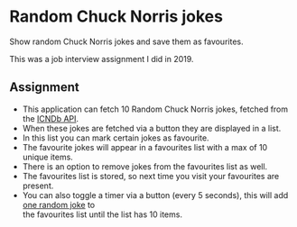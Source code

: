 # Random Chuck Norris jokes
Show random Chuck Norris jokes and save them as favourites.

This was a job interview assignment I did in 2019.

## Assignment
- This application can fetch 10 Random Chuck Norris jokes, fetched from the [ICNDb API](http://api.icndb.com/jokes/random/10).  
- When these jokes are fetched via a button they are displayed in a list.  
- In this list you can mark certain jokes as favourite.  
- The favourite jokes will appear in a favourites list with a max of 10 unique items.  
- There is an option to remove jokes from the favourites list as well.  
- The favourites list is stored, so next time you visit your favourites are present.  
- You can also toggle a timer via a button (every 5 seconds), this will add [one random joke](http://api.icndb.com/jokes/random/1) to  
the favourites list until the list has 10 items.
